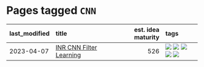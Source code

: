 # Pages tagged `CNN`

|last_modified|title|est. idea maturity|tags
|:---|:---|---:|:---|
|2023-04-07|[INR CNN Filter Learning](../INR_CNN_filter_learning.md)|526|[![](https://img.shields.io/badge/tag-CNN-d12fe)](../tags/CNN.md) [![](https://img.shields.io/badge/tag-INR-2db795)](../tags/INR.md) [![](https://img.shields.io/badge/tag-deep_learning-4dea78)](../tags/deep_learning.md) [![](https://img.shields.io/badge/tag-experimental-e839f4)](../tags/experimental.md) [![](https://img.shields.io/badge/tag-filter_learning-b653cf)](../tags/filter_learning.md)|